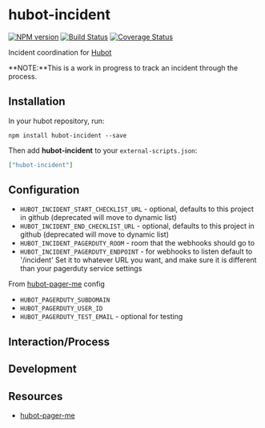 # hubot-incident
[![NPM version][npm-image]][npm-url] [![Build Status][travis-image]][travis-url] [![Coverage Status][coveralls-image]][coveralls-url]

Incident coordination for [Hubot](https://hubot.github.com)

**NOTE:**This is a work in progress to track an incident through the process.

## Installation

In your hubot repository, run:

`npm install hubot-incident --save`

Then add **hubot-incident** to your `external-scripts.json`:

```json
["hubot-incident"]
```

## Configuration

* `HUBOT_INCIDENT_START_CHECKLIST_URL` - optional, defaults to this project in github (deprecated will move to dynamic list)
* `HUBOT_INCIDENT_END_CHECKLIST_URL` - optional, defaults to this project in github (deprecated will move to dynamic list)
* `HUBOT_INCIDENT_PAGERDUTY_ROOM` - room that the webhooks should go to
* `HUBOT_INCIDENT_PAGERDUTY_ENDPOINT` - for webhooks to listen default to '/incident' Set it to whatever URL you want, and make sure it is different than your pagerduty service settings

From [hubot-pager-me](https://github.com/hubot-scripts/hubot-pager-me) config

* `HUBOT_PAGERDUTY_SUBDOMAIN`
* `HUBOT_PAGERDUTY_USER_ID`
* `HUBOT_PAGERDUTY_TEST_EMAIL` - optional for testing

## Interaction/Process

## Development

## Resources
* [hubot-pager-me](https://github.com/hubot-scripts/hubot-piager-me)

[npm-url]: https://www.npmjs.org/package/hubot-incident
[npm-image]: http://img.shields.io/npm/v/hubot-incident.svg?style=flat
[travis-url]: https://travis-ci.org/HearstAT/hubot-incident
[travis-image]: https://travis-ci.org/HearstAT/hubot-incident.svg?branch=master
[coveralls-url]: https://coveralls.io/r/HearstAT/hubot-incident
[coveralls-image]: http://img.shields.io/coveralls/HearstAT/hubot-incident/master.svg?style=flat
